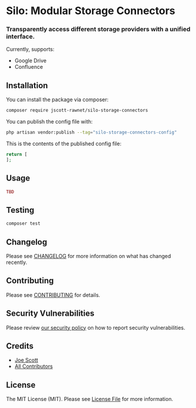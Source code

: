 # Silo: Modular Storage Connectors

### Transparently access different storage providers with a unified interface.

Currently, supports:
- Google Drive
- Confluence

## Installation

You can install the package via composer:

```bash
composer require jscott-rawnet/silo-storage-connectors
```

You can publish the config file with:

```bash
php artisan vendor:publish --tag="silo-storage-connectors-config"
```

This is the contents of the published config file:

```php
return [
];
```

## Usage

```php
TBD
```

## Testing

```bash
composer test
```

## Changelog

Please see [CHANGELOG](CHANGELOG.md) for more information on what has changed recently.

## Contributing

Please see [CONTRIBUTING](CONTRIBUTING.md) for details.

## Security Vulnerabilities

Please review [our security policy](../../security/policy) on how to report security vulnerabilities.

## Credits

- [Joe Scott](https://github.com/jscott-rawnet)
- [All Contributors](../../contributors)

## License

The MIT License (MIT). Please see [License File](LICENSE.md) for more information.
